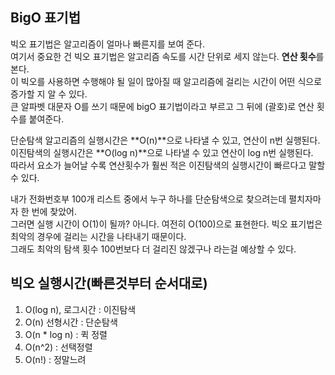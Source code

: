 ## BigO 표기법
빅오 표기법은 알고리즘이 얼마나 빠른지를 보여 준다.  
여기서 중요한 건 빅오 표기법은 알고리즘 속도를 시간 단위로 세지 않는다. **연산 횟수**를 본다.   
이 빅오를 사용하면 수행해야 될 일이 많아질 때 알고리즘에 걸리는 시간이 어떤 식으로 증가할 지 알 수 있다.  
큰 알파벳 대문자 O를 쓰기 때문에 bigO 표기법이라고 부르고 그 뒤에 (괄호)로 연산 횟수를 붙여준다.  
  
단순탐색 알고리즘의 실행시간은 **O(n)**으로 나타낼 수 있고, 연산이 n번 실행된다.   
이진탐색의 실행시간은 **O(log n)**으로 나타낼 수 있고 연산이 log n번 실행된다.   
따라서 요소가 늘어날 수록 연산횟수가 훨씬 적은 이진탐색의 실행시간이 빠르다고 말할 수 있다.
  
내가 전화번호부 100개 리스트 중에서 누구 하나를 단순탐색으로 찾으려는데 펼치자마자 한 번에 찾았어.  
 그러면 실행 시간이 O(1)이 될까? 아니다. 여전히 O(100)으로 표현한다. 빅오 표기법은 최악의 경우에 걸리는 시간을 나타내기 때문이다.   
 그래도 최악의 탐색 횟수 100번보다 더 걸리진 않겠구나 라는걸 예상할 수 있다.

## 빅오 실행시간(빠른것부터 순서대로)
1. O(log n), 로그시간 : 이진탐색
2. O(n) 선형시간 : 단순탐색
3. O(n * log n) : 퀵 정렬
4. O(n^2) : 선택정렬
5. O(n!) : 정말느려
